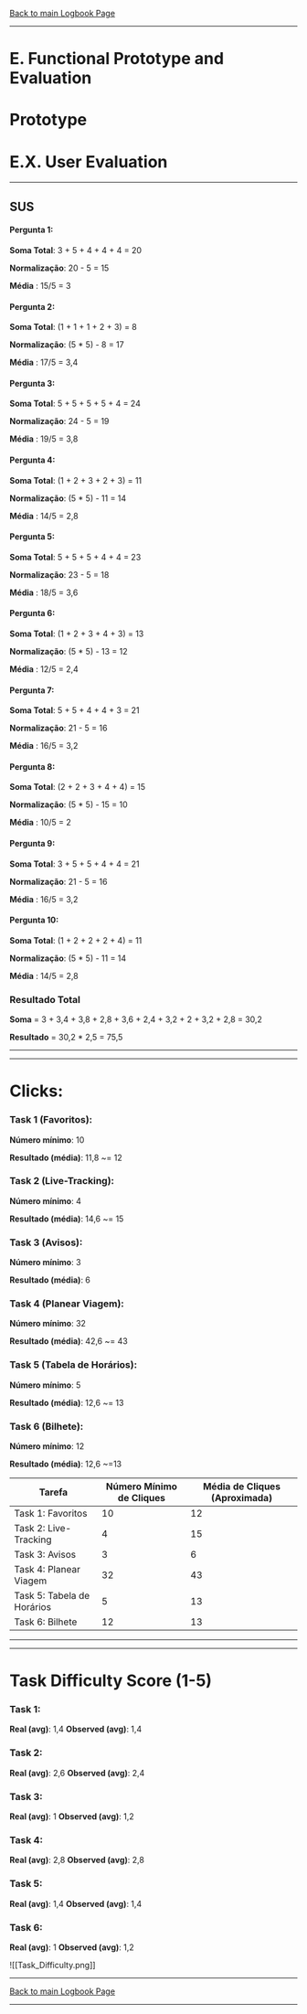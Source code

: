 [Back to main Logbook Page](../hci_logbook.md)

---

# E. Functional Prototype and Evaluation

# Prototype



# E.X. User Evaluation







---

## **SUS**

#### Pergunta 1:

**Soma Total**:  3 + 5 + 4 + 4 + 4 = 20

**Normalização**: 20 - 5 = 15

**Média** : 15/5 = 3

#### Pergunta 2:

**Soma Total**:  (1 + 1 + 1 + 2 + 3) = 8

**Normalização**: (5 * 5) - 8 = 17

**Média** : 17/5 = 3,4


#### Pergunta 3:

**Soma Total**:  5 + 5 + 5 + 5 + 4 = 24

**Normalização**: 24 - 5 = 19

**Média** : 19/5 = 3,8

#### Pergunta 4:

**Soma Total**:  (1 + 2 + 3 + 2 + 3) = 11

**Normalização**: (5 * 5) - 11 = 14

**Média** : 14/5 = 2,8

#### Pergunta 5:

**Soma Total**:  5 + 5 + 5 + 4 + 4 = 23

**Normalização**: 23 - 5 = 18

**Média** : 18/5 = 3,6

#### Pergunta 6:

**Soma Total**:  (1 + 2 + 3 + 4 + 3) = 13

**Normalização**: (5 * 5) - 13 = 12

**Média** : 12/5 = 2,4

#### Pergunta 7:

**Soma Total**:  5 + 5 + 4 + 4 + 3 = 21

**Normalização**: 21 - 5 = 16

**Média** : 16/5 = 3,2
#### Pergunta 8:

**Soma Total**:  (2 + 2 + 3 + 4 + 4) = 15

**Normalização**: (5 * 5) - 15 = 10

**Média** : 10/5 = 2

#### Pergunta 9:

**Soma Total**:  3 + 5 + 5 + 4 + 4 = 21

**Normalização**: 21 - 5 = 16

**Média** : 16/5 = 3,2

#### Pergunta 10:

**Soma Total**:  (1 + 2 + 2 + 2 + 4) = 11

**Normalização**: (5 * 5) - 11 = 14

**Média** : 14/5 = 2,8



### Resultado Total

**Soma** = 3 + 3,4 + 3,8 + 2,8 + 3,6 + 2,4 + 3,2 + 2 + 3,2 + 2,8 = 30,2

**Resultado** = 30,2 * 2,5 = 75,5

---

---

# Clicks:

### Task 1 (Favoritos):

**Número mínimo**: 10

**Resultado (média)**: 11,8 ~= 12

### Task 2 (Live-Tracking):

**Número mínimo**: 4

**Resultado (média)**: 14,6 ~= 15

### Task 3 (Avisos):

**Número mínimo**: 3

**Resultado (média)**: 6

### Task 4 (Planear Viagem):

**Número mínimo**: 32

**Resultado (média)**: 42,6 ~= 43

### Task 5 (Tabela de Horários):

**Número mínimo**: 5

**Resultado (média)**: 12,6 ~= 13

### Task 6 (Bilhete):

**Número mínimo**: 12

**Resultado (média)**: 12,6 ~=13 



| Tarefa                     | Número Mínimo de Cliques | Média de Cliques (Aproximada) |
| -------------------------- | ------------------------ | ----------------------------- |
| Task 1: Favoritos          | 10                       | 12                            |
| Task 2: Live-Tracking      | 4                        | 15                            |
| Task 3: Avisos             | 3                        | 6                             |
| Task 4: Planear Viagem     | 32                       | 43                            |
| Task 5: Tabela de Horários | 5                        | 13                            |
| Task 6: Bilhete            | 12                       | 13                            |


---
---

# Task Difficulty Score (1-5)


### Task 1: 
**Real (avg)**: 1,4
**Observed (avg)**: 1,4

### Task 2: 
**Real (avg)**: 2,6
**Observed (avg)**: 2,4

### Task 3: 
**Real (avg)**: 1
**Observed (avg)**: 1,2

### Task 4: 
**Real (avg)**: 2,8
**Observed (avg)**: 2,8

### Task 5: 
**Real (avg)**: 1,4
**Observed (avg)**: 1,4

### Task 6: 
**Real (avg)**: 1
**Observed (avg)**: 1,2

![[Task_Difficulty.png]]


---
[Back to main Logbook Page](../hci_logbook.md)

---